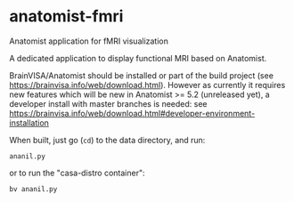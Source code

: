 # anatomist-fmri
Anatomist application for fMRI visualization

A dedicated application to display functional MRI based on Anatomist.

BrainVISA/Anatomist should be installed or part of the build project (see https://brainvisa.info/web/download.html). However as currently it requires new features which will be new in Anatomist >= 5.2 (unreleased yet), a developer install with master branches is needed: see https://brainvisa.info/web/download.html#developer-environment-installation

When built, just go (`cd`) to the data directory, and run:

```
ananil.py
```

or to run the "casa-distro container":
```
bv ananil.py
```

